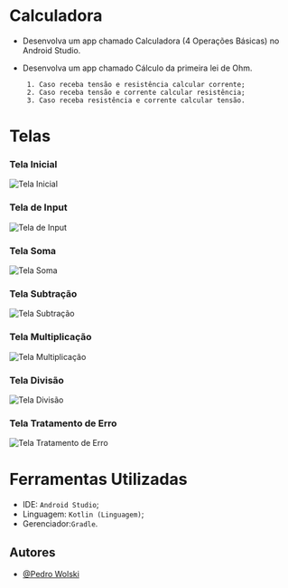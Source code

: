 
# Calculadora

 - Desenvolva um app chamado Calculadora (4 Operações Básicas) no Android Studio.

 - Desenvolva um app chamado Cálculo da primeira lei de Ohm.

	    1. Caso receba tensão e resistência calcular corrente;
	    2. Caso receba tensão e corrente calcular resistência;
	    3. Caso receba resistência e corrente calcular tensão.



# Telas

### Tela Inicial
![Tela Inicial](PrintsCalculadora/1.jpg)

### Tela de Input 
![Tela de Input](PrintsCalculadora/2.jpg)

### Tela Soma
![Tela Soma](PrintsCalculadora/3.jpg)

### Tela Subtração
![Tela Subtração](PrintsCalculadora/4.jpg)

### Tela Multiplicação
![Tela Multiplicação](PrintsCalculadora/5.jpg)

### Tela Divisão
![Tela Divisão](PrintsCalculadora/6.jpg)

### Tela Tratamento de Erro
![Tela Tratamento de Erro](PrintsCalculadora/7.jpg)






# Ferramentas Utilizadas

- IDE: `Android Studio`; 
- Linguagem: `Kotlin (Linguagem)`;
- Gerenciador:`Gradle`.


## Autores

- [@Pedro Wolski](https://www.github.com/IamPdrin)

